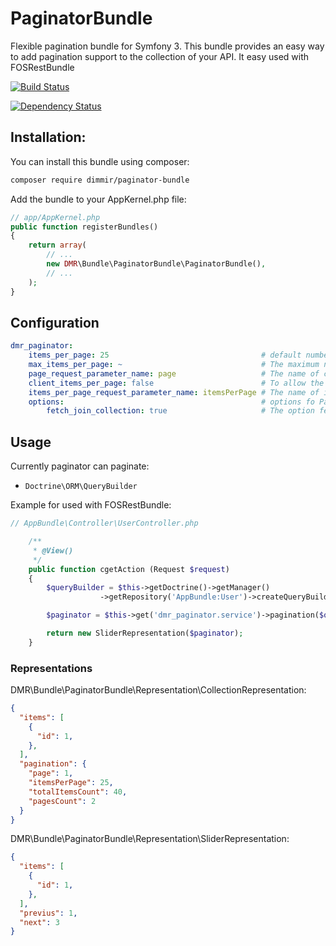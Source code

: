 # PaginatorBundle

Flexible pagination bundle for Symfony 3.
This bundle provides an easy way to add pagination support to the collection of your API.
It easy used with FOSRestBundle

[![Build Status](https://travis-ci.org/dimmir/PaginatorBundle.svg?branch=master)](https://travis-ci.org/dimmir/PaginatorBundle)

[![Dependency Status](https://www.versioneye.com/user/projects/5924edc085cd28003240f45f/badge.svg?style=flat-square)](https://www.versioneye.com/user/projects/5924edc085cd28003240f45f)


## Installation:

You can install this bundle using composer:

```sh
composer require dimmir/paginator-bundle
```

Add the bundle to your AppKernel.php file:

```php
// app/AppKernel.php
public function registerBundles()
{
    return array(
        // ...
        new DMR\Bundle\PaginatorBundle\PaginatorBundle(),
        // ...
    );
}
```

## Configuration

```yaml
dmr_paginator:
    items_per_page: 25                                  # default number items per page
    max_items_per_page: ~                               # The maximum number of items per page.
    page_request_parameter_name: page                   # The name of current page for query parameter
    client_items_per_page: false                        # To allow the client to set the number of items per page.
    items_per_page_request_parameter_name: itemsPerPage # The name of items per page query parameter
    options:                                            # options fo Paginator
        fetch_join_collection: true                     # The option fetchJoinCollection for Doctrine ORM Paginator
```

## Usage

Currently paginator can paginate:

- `Doctrine\ORM\QueryBuilder`

Example for used with FOSRestBundle:


```php
// AppBundle\Controller\UserController.php

    /**
     * @View()
     */
    public function cgetAction (Request $request)
    {
        $queryBuilder = $this->getDoctrine()->getManager()
                    ->getRepository('AppBundle:User')->createQueryBuilder('u');

        $paginator = $this->get('dmr_paginator.service')->pagination($queryBuilder);

        return new SliderRepresentation($paginator);
    }
```

### Representations

DMR\Bundle\PaginatorBundle\Representation\CollectionRepresentation:

```json
{
  "items": [
    {
      "id": 1,
    },
  ],
  "pagination": {
    "page": 1,
    "itemsPerPage": 25,
    "totalItemsCount": 40,
    "pagesCount": 2
  }
}
```

DMR\Bundle\PaginatorBundle\Representation\SliderRepresentation:

```json
{
  "items": [
    {
      "id": 1,
    },
  ],
  "previus": 1,
  "next": 3
}
```
